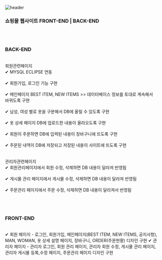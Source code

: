 ![header](https://capsule-render.vercel.app/api?type=wave&color=FA8072&height=300&section=header&text=DoubleJ%20쇼핑몰%20웹사이트&fontSize=50)

### 쇼핑몰 웹사이트 FRONT-END | BACK-END
<body>
  <br><br>

  <h3>BACK-END</h3><br>
  회원관련페이지 <br>
  ✔ MYSQL ECLIPSE 연동 <br><br>
  ✔ 회원가입, 로그인 기능 구현 <br><br>
  ✔ 메인페이지 BEST ITEM, NEW ITEMS >> 데이터베이스 정보를 토대로 계속해서 바뀌도록 구현 <br><br>
  ✔ 남성, 여성 별로 옷을 구분해서 DB에 올릴 수 있도록 구현 <br><br>
  ✔ 옷 상세 페이지 DB에 업로드한 내용이 올라오도록 구현 <br><br>
  ✔ 회원이 주문하면 DB에 입력된 내용이 장바구니에 뜨도록 구현 <br><br>
  ✔ 주문된 내역이 DB에 저장되고 저장된 내용이 사이트에 뜨도록 구현 <br><br>
  <br>
  관리자관련페이지 <br>
  ✔ 회원관리페이지에서 회원 수정, 삭제하면 DB 내용이 달라져 반영됨 <br><br>
  ✔ 게시물 관리 페이지에서 게시물 수정, 삭제하면 DB 내용이 달라져 반영됨 <br><br>
  ✔ 주문관리 페이지에서 주문 수정, 삭제하면 DB 내용이 달라져서 반영됨 <br><br>
  <br><br>
  
  <h3>FRONT-END</h3><br>
  ✔ 회원 페이지 - 로그인, 회원가입, 메인페이지(BEST ITEM, NEW ITEMS, 공지사항), MAN, WOMAN, 옷 상세 설명 페이지, 장바구니, ORDER(주문현황) 디자인 구현
  ✔ 관리자 페이지 - 관리자 로그인, 회원 관리 페이지, 관리자 회원 수정, 게시물 관리 페이지, 관리자 게시물 등록,수정 페이지, 주문관리 페이지 디자인 구현

</body>
